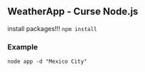 ## WeatherApp - Curse Node.js

install packages!!!
``
npm install
``

### Example

```
node app -d "Mexico City"
```